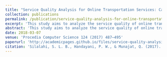 ```yaml
---
title: "Service Quality Analysis for Online Transportation Services: Case Study of GO-JEK"
collection: publications
permalink: /publication/service-quality-analysis-for-online-transportation-services
excerpt: 'This study aims to analyze the service quality of online transportation focusing on the technology aspect. The measurement developed from previous related studies includes three dimensions which are service quality, information quality, and system quality.'
abstract: 'This study aims to analyze the service quality of online transportation focusing on the technology aspect. The measurement developed from previous related studies includes three dimensions which are service quality, information quality, and system quality. The research approach is quantitative approach with Entropy technique for data analysis and GO-JEK as case study. The number of respondents for this study is 1,670. The analysis shows that there are 20 criteria that can be used to measure online transportation service quality. From the entropy analysis, each criterion was weighted to rank the quality of the services relatively to each other. It was found that the best three aspects for GO-JEK online transportation services are perceived cognitive, ease of use, and perceived website innovativeness. Meanwhile, the three lowest criteria are compensation, trust and perceived risk.'
date: 2018-03-07
venue: 'Procedia Computer Science 124 (2017) 487–495'
paperurl: 'http://academicpages.github.io/files/service-quality-analysis-for-online-transportation-services.pdf'
citation: 'Silalahi, S. L. B., Handayani, P. W., & Munajat, Q. (2017). Service Quality Analysis for Online Transportation Services: Case Study of GO-JEK. <i>Procedia Computer Science</i>, 124, pp. 487-495.'
---
```

